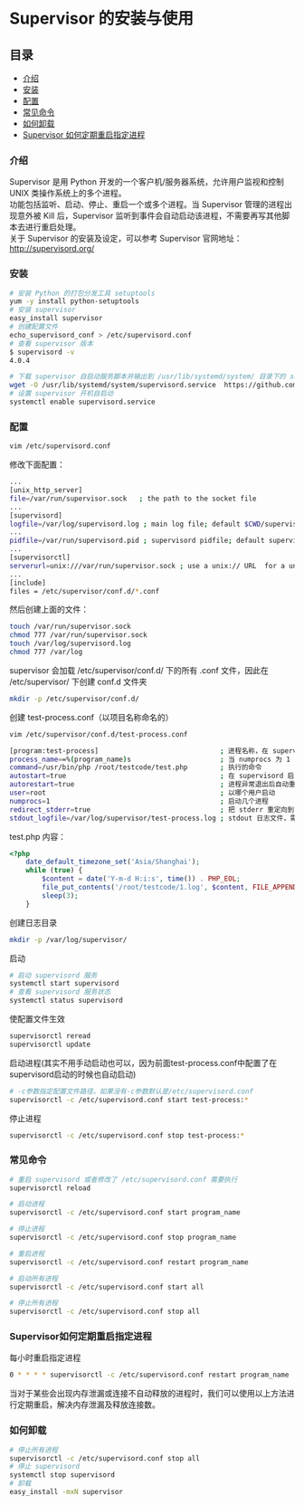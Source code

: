 # Supervisor 的安装与使用

## 目录
- [介绍](#介绍)
- [安装](#安装)
- [配置](#配置)
- [常见命令](#常见命令)
- [如何卸载](#如何卸载)
- [Supervisor 如何定期重启指定进程](#Supervisor如何定期重启指定进程)

### 介绍

Supervisor 是用 Python 开发的一个客户机/服务器系统，允许用户监视和控制 UNIX 类操作系统上的多个进程。  
功能包括监听、启动、停止、重启一个或多个进程。当 Supervisor 管理的进程出现意外被 Kill 后，Supervisor 监听到事件会自动启动该进程，不需要再写其他脚本去进行重启处理。  
关于 Supervisor 的安装及设定，可以参考 Supervisor 官网地址：http://supervisord.org/   

### 安装

```bash
# 安装 Python 的打包分发工具 setuptools
yum -y install python-setuptools
# 安装 supervisor
easy_install supervisor
# 创建配置文件
echo_supervisord_conf > /etc/supervisord.conf
# 查看 supervisor 版本
$ supervisord -v
4.0.4

# 下载 supervisor 自启动服务脚本并输出到 /usr/lib/systemd/system/ 目录下的 supervisord.service 文件中
wget -O /usr/lib/systemd/system/supervisord.service  https://github.com/Supervisor/initscripts/raw/master/centos-systemd-etcs
# 设置 supervisor 开机自启动
systemctl enable supervisord.service
```

### 配置

```bash
vim /etc/supervisord.conf
```

修改下面配置：  

```bash
...
[unix_http_server]
file=/var/run/supervisor.sock   ; the path to the socket file
...
[supervisord]
logfile=/var/log/supervisord.log ; main log file; default $CWD/supervisord.log
...
pidfile=/var/run/supervisord.pid ; supervisord pidfile; default supervisord.pid
...
[supervisorctl]
serverurl=unix:///var/run/supervisor.sock ; use a unix:// URL  for a unix socket
...
[include]
files = /etc/supervisor/conf.d/*.conf
```

然后创建上面的文件：  

```bash
touch /var/run/supervisor.sock
chmod 777 /var/run/supervisor.sock
touch /var/log/supervisord.log
chmod 777 /var/log
```
supervisor 会加载 /etc/supervisor/conf.d/ 下的所有 .conf 文件，因此在 /etc/supervisor/ 下创建 conf.d 文件夹  

```bash
mkdir -p /etc/supervisor/conf.d/
```

创建 test-process.conf（以项目名称命名的）  

```bash
vim /etc/supervisor/conf.d/test-process.conf
```
```bash
[program:test-process]                              ; 进程名称，在 supervisorctl 中通过这个值来对进程进行一系列的操作
process_name==%(program_name)s                      ; 当 numprocs 为 1 时，process_name=%(program_name)s；当 numprocs>=2 时，process_name=%(program_name)s_%(process_num)02d
command=/usr/bin/php /root/testcode/test.php        ; 执行的命令
autostart=true                                      ; 在 supervisord 启动的时候也自动启动
autorestart=true                                    ; 进程异常退出后自动重启
user=root                                           ; 以哪个用户启动
numprocs=1                                          ; 启动几个进程
redirect_stderr=true                                ; 把 stderr 重定向到 stdout
stdout_logfile=/var/log/supervisor/test-process.log ; stdout 日志文件，需要注意当指定目录不存在时无法正常启动，所以需要手动创建目录（supervisord 会自动创建日志文件）
```

test.php 内容：  

```php
<?php
    date_default_timezone_set('Asia/Shanghai');
    while (true) {
        $content = date('Y-m-d H:i:s', time()) . PHP_EOL;
        file_put_contents('/root/testcode/1.log', $content, FILE_APPEND);
        sleep(3);
    }
```

创建日志目录  

```bash
mkdir -p /var/log/supervisor/
```

启动  

```bash
# 启动 supervisord 服务
systemctl start supervisord
# 查看 supervisord 服务状态
systemctl status supervisord
```

使配置文件生效  

```bash
supervisorctl reread
supervisorctl update
```

启动进程(其实不用手动启动也可以，因为前面test-process.conf中配置了在supervisord启动的时候也自动启动)
```bash
# -c参数指定配置文件路径，如果没有-c参数默认是/etc/supervisord.conf
supervisorctl -c /etc/supervisord.conf start test-process:*
```

停止进程  

```bash
supervisorctl -c /etc/supervisord.conf stop test-process:*
```

### 常见命令

```bash
# 重启 supervisord 或者修改了 /etc/supervisord.conf 需要执行
supervisorctl reload

# 启动进程
supervisorctl -c /etc/supervisord.conf start program_name

# 停止进程
supervisorctl -c /etc/supervisord.conf stop program_name

# 重启进程
supervisorctl -c /etc/supervisord.conf restart program_name

# 启动所有进程
supervisorctl -c /etc/supervisord.conf start all

# 停止所有进程
supervisorctl -c /etc/supervisord.conf stop all
```
### Supervisor如何定期重启指定进程

每小时重启指定进程  

```bash
0 * * * * supervisorctl -c /etc/supervisord.conf restart program_name
```

当对于某些会出现内存泄漏或连接不自动释放的进程时，我们可以使用以上方法进行定期重启，解决内存泄漏及释放连接数。

### 如何卸载
```bash
# 停止所有进程
supervisorctl -c /etc/supervisord.conf stop all
# 停止 supervisord
systemctl stop supervisord
# 卸载
easy_install -mxN supervisor
```